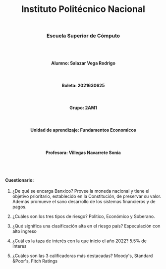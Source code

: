 

<center><h1>Instituto Politécnico Nacional</h1></center><br>
<center><h3>Escuela Superior de Cómputo</h3></center>
<br>
<br><center><h4>Alumno: Salazar Vega Rodrigo</h4></center>
<br><center><h4>Boleta: 2021630625</h4></center>
<br><center><h4>Grupo: 2AM1 </h4></center>
<br><center><h4>Unidad de aprendizaje: Fundamentos Economicos</h4></center><br><center><h4>Profesora: Villegas Navarrete Sonia</h4></center>



<br>
<br>


#### Cuestionario:
1. ¿De qué se encarga Banxico?
Provee la moneda nacional y tiene el objetivo prioritario, establecido en la Constitución, de preservar su valor. Además promueve el sano desarrollo de los sistemas financieros y de pagos.

2. ¿Cuáles son los tres tipos de riesgo?
Politico, Económico y Soberano.

3. ¿Qué significa una clasificación alta en el riesgo país?
Especulación con alto ingreso

4. ¿Cuál es la taza de interés con la que inicio el año 2022?
5.5% de interes

5. ¿Cuáles son las 3 calificadoras más destacadas?
Moody's, Standard &Poor's, Fitch Ratings